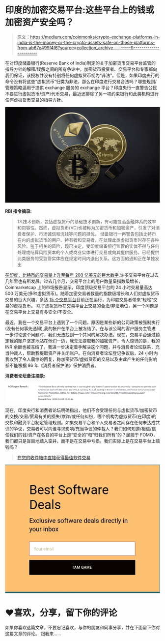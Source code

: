 # 印度的加密交易平台:这些平台上的钱或加密资产安全吗？

> 原文：<https://medium.com/coinmonks/crypto-exchange-platforms-in-india-is-the-money-or-the-crypto-assets-safe-on-these-platforms-from-ab67e499f4f6?source=collection_archive---------9----------------------->

在对印度储备银行(Reserve Bank of India)制定的关于加密货币交易平台监管的指导方针的解释/误解之间的所有争论中，加密货币投资者、交易平台和专家都向我们保证，该授权并没有特别将任何虚拟货币视为“非法”。但是，如果印度央行的命令没有将这些“虚拟货币”归类为非法，那么在印度进行交易合法吗？哪些规则/管理策略适用于提供 exchange 服务的 exchange 平台？印度央行一直警告公民不要进行虚拟货币/资产/代币交易，最近还排除了另一项约束银行和此类机构进行任何虚拟货币交易的指导方针。

![](img/c31cb91926a2c1061f9a569a563f29b5.png)

**RBI 指令摘录:**

> 13.技术创新，包括虚拟货币的基础技术创新，有可能提高金融体系的效率和包容性。然而，虚拟货币(VC)也被称为加密货币和加密资产，引发了对消费者保护、市场诚信和洗钱等问题的担忧。
> 储备银行一再警告包括比特币在内的虚拟货币的用户、持有者和交易者，在处理此类虚拟货币时存在各种风险。鉴于相关的风险，现已决定，受印度储备银行监管的实体不得与任何处理或结算风险资本的个人或商业实体进行交易或向其提供服务。已经提供此类服务的受监管实体应在规定时间内退出关系。这方面的通知正在单独发出

[在印度，比特币的交易量上升至每年 200 亿美元的巨大数字](https://inc42.com/features/cryptocurrency-exchanges-ethereum-bitcoin-india/),许多交易平台在过去几年里也有所发展。过去几个月，交易平台上的用户数量呈指数级增长，Coinmarketcap 上的市场报告显示，印度顶级交易平台的 24 小时交易量高达 500 万美元(多种虚拟货币)。随着加密交易者数量的指数级增长和人们对虚拟货币交易的巨大兴趣，多达 [15 个交易平台](https://yourstory.com/2017/12/indian-startups-cryptocurrency-trading/)目前正在运行，为印度交易者带来“轻松”交易的虚拟货币。
除了虚拟货币在交易平台上交易的合法/非法地位，另一个问题是在交易平台上交易有多安全/不安全。

最近，我在一个交易平台上遇到了一个问题，原因是某些新的公司政策被强制执行(没有任何事先通知),我的帐户在平台上被冻结了。在与该公司的客户服务主管进一步讨论这个问题时，我们无法找到一个共同的解决办法。现在，交易平台通过锁定我的账户坚定地站在他们一边，我无法提取我的加密资产，令人惊讶的是，我的 INR 余额也被冻结了。我进一步决定着手解决这个问题，并与消费者论坛联系，充当仲裁人，帮助我提取资产并关闭账户。在向消费者论坛登记争议后，24 小时内我收到了令人震惊的回复，称加密货币/虚拟货币的交易以及由此产生的任何影响都不能根据 86 年《消费者保护法》保护消费者。

**消费者论坛备注摘录:**

![](img/ba8bf9b84edb9f678e6ccfc9b39ff173.png)

现在，印度央行和消费者论坛明确指出，他们不会受理任何与虚拟货币/加密货币的交换/交易/贸易有关的损失/欺诈/或任何纠纷，哪个机构为虚拟货币(在印度)的交换和融资平台制定管理规则。如果交易平台和个人交易者之间存在任何未达成共识的争议，交易者可以向谁寻求影响/充当争议的仲裁人？我们如何知道/相信/信任我们的钱/资产在各自的平台上是“安全的”和“归我们所有”的？屈服于 FOMO，我们都只是盲目地踏入空井，而不是在交易中亏损，我们实际上是在交易平台上赔钱吗？

> [在您的收件箱中直接获得最佳软件交易](https://coincodecap.com/?utm_source=coinmonks)

[![](img/7c0b3dfdcbfea594cc0ae7d4f9bf6fcb.png)](https://coincodecap.com/?utm_source=coinmonks)

# ❤️喜欢，分享，留下你的评论

如果你喜欢这篇文章，不要忘记喜欢，与你的朋友和同事分享，并在下面留下你对这篇文章的评论。
跟我来……